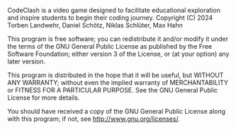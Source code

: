 CodeClash is a video game designed to facilitate educational exploration and inspire students to begin their coding journey.
Copyright (C) 2024 Torben Landwehr, Daniel Schötz, Niklas Schlüter, Max Hahn

This program is free software; you can redistribute it and/or modify it under the terms of the GNU General Public License as published by the Free Software Foundation; either version 3 of the License, or (at your option) any later version.

This program is distributed in the hope that it will be useful, but WITHOUT ANY WARRANTY; without even the implied warranty of MERCHANTABILITY or FITNESS FOR A PARTICULAR PURPOSE. See the GNU General Public License for more details.

You should have received a copy of the GNU General Public License along with this program; if not, see <http://www.gnu.org/licenses/>.

